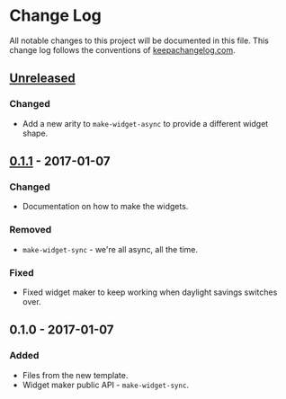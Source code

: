 # Change Log
All notable changes to this project will be documented in this file. This change log follows the conventions of [keepachangelog.com](http://keepachangelog.com/).

## [Unreleased]
### Changed
- Add a new arity to `make-widget-async` to provide a different widget shape.

## [0.1.1] - 2017-01-07
### Changed
- Documentation on how to make the widgets.

### Removed
- `make-widget-sync` - we're all async, all the time.

### Fixed
- Fixed widget maker to keep working when daylight savings switches over.

## 0.1.0 - 2017-01-07
### Added
- Files from the new template.
- Widget maker public API - `make-widget-sync`.

[Unreleased]: https://github.com/your-name/props/compare/0.1.1...HEAD
[0.1.1]: https://github.com/your-name/props/compare/0.1.0...0.1.1
